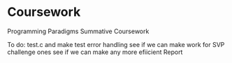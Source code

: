 # Coursework
Programming Paradigms Summative Coursework


To do:
test.c and make test
error handling
see if we can make work for SVP challenge ones
see if we can make any more efiicient
Report

